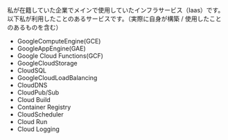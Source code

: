 私が在籍していた企業でメインで使用していたインフラサービス（Iaas）です。
以下私が利用したことのあるサービスです。（実際に自身が構築 / 使用したことのあるものを含む）

- GoogleComputeEngine(GCE)
- GoogleAppEngine(GAE)
- Google Cloud Functions(GCF)
- GoogleCloudStorage
- CloudSQL
- GoogleCloudLoadBalancing
- CloudDNS
- CloudPub/Sub
- Cloud Build
- Container Registry
- CloudScheduler
- Cloud Run
- Cloud Logging
